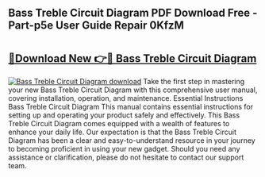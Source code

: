## Bass Treble Circuit Diagram PDF Download Free - Part-p5e User Guide Repair 0KfzM

# <h2><a href="http://dfu7fki.blite.top/?on=Bass+Treble+Circuit+Diagram">🔗Download New 👉🔴 Bass Treble Circuit Diagram</a></h2>

[![Bass Treble Circuit Diagram download](https://i.imgur.com/lujVjoI.png)](http://dfu7fki.blite.top/?on=Bass+Treble+Circuit+Diagram)
Take the first step in mastering your new Bass Treble Circuit Diagram with this comprehensive user manual, covering installation, operation, and maintenance. Essential Instructions Bass Treble Circuit Diagram This manual contains essential instructions for setting up and operating your product safely and effectively. This Bass Treble Circuit Diagram comes equipped with a wealth of features to enhance your daily life. Our expectation is that the Bass Treble Circuit Diagram has been a clear and easy-to-understand resource in your journey to becoming proficient in using your new gadget. Should you need any assistance or clarification, please do not hesitate to contact our support team.
